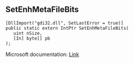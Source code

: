 ## SetEnhMetaFileBits

```
[DllImport("gdi32.dll", SetLastError = true)]
public static extern IntPtr SetEnhMetaFileBits(
   uint nSize,
   [In] byte[] pb
);
```

Microsoft documentation: [Link](https://docs.microsoft.com/en-us/windows/win32/api/wingdi/nf-wingdi-setenhmetafilebits)
